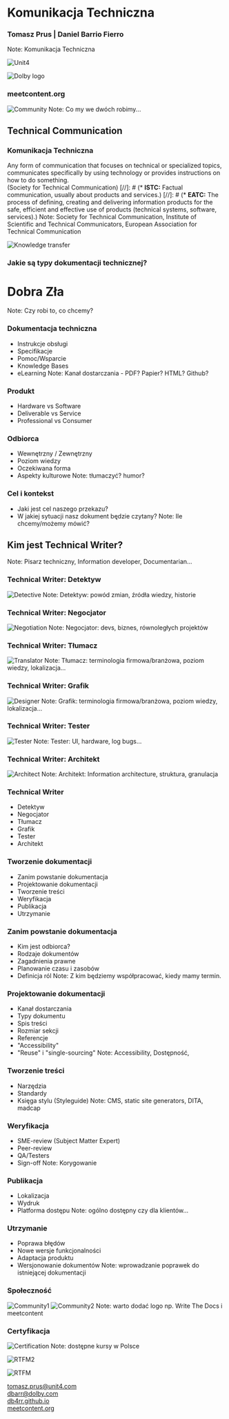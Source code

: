 # Komunikacja Techniczna
### Tomasz Prus | Daniel Barrio Fierro
Note: Komunikacja Techniczna



![Unit4](https://upload.wikimedia.org/wikipedia/commons/0/0b/Unit4_LogoLockup_RGB_Final.jpg)



![Dolby logo](http://logok.org/wp-content/uploads/2014/05/Dolby-logo.png)



### meetcontent.org
![Community](https://encrypted-tbn0.gstatic.com/images?q=tbn:ANd9GcQGaYzZ5je12HXsv6sp5tsdqYJXvK5MSzZ3dqrJsldDkKf7uW3M)
Note: Co my we dwóch robimy...



## Technical Communication
### Komunikacja Techniczna



Any form of communication that focuses on technical or specialized topics, communicates specifically by using technology or provides instructions on how to do something.  
(Society for Technical Communication)
[//]: # (* **ISTC:** Factual communication, usually about products and services.)
[//]: # (* **EATC:** The process of defining, creating and delivering information products for the safe, efficient and effective use of products (technical systems, software, services).)
Note:  Society for Technical Communication, Institute of Scientific and Technical Communicators, European Association for Technical Communication



![Knowledge transfer](https://solutions21.com/wp-content/uploads/2016/05/blog_KnowledgeTransfer_Buddy_fb-1024x536.jpg)



### **Jakie są typy dokumentacji technicznej?**<!-- .element: style="font-family: 'Lato', Impact, sans-serif;" -->
# **Dobra**<!-- .element: style="font-family: 'Lato', Impact, sans-serif; color: #4CAF50"  class="fragment" data-fragment-index="1" --> **Zła**<!-- .element: style="font-family: 'Lato', Impact, sans-serif; color: #F44336" class="fragment" data-fragment-index="2" -->
Note: Czy robi to, co chcemy?



### Dokumentacja techniczna
- Instrukcje obsługi
- Specifikacje
- Pomoc/Wsparcie
- Knowledge Bases
- eLearning
Note: Kanał dostarczania - PDF? Papier? HTML? Github?



### Produkt
- Hardware vs Software
- Deliverable vs Service
- Professional vs Consumer



### Odbiorca
- Wewnętrzny / Zewnętrzny
- Poziom wiedzy
- Oczekiwana forma
- Aspekty kulturowe
Note: tłumaczyć? humor?



### Cel i kontekst
- Jaki jest cel naszego przekazu?
- W jakiej sytuacji nasz dokument będzie czytany?
Note: Ile chcemy/możemy mówić?



## Kim jest Technical Writer?
Note: Pisarz techniczny, Information developer, Documentarian...



### Technical Writer: Detektyw<!-- .element: style="font-family: 'Lato', Impact, sans-serif;" -->
![Detective](https://www.earthrangers.com/content/wildwire/detective.png)
Note: Detektyw: powód zmian, źródła wiedzy, historie



### Technical Writer: Negocjator<!-- .element: style="font-family: 'Lato', Impact, sans-serif;" -->
![Negotiation](https://cdn.munplanet.com/storage/uploads/52209627db7c13603b000001/topic/background_image/52e14088db7c1397780008a1/Negotiation.jpg)
Note: Negocjator: devs, biznes, równoległych projektów



### Technical Writer: Tłumacz<!-- .element: style="font-family: 'Lato', Impact, sans-serif;" -->
![Translator](http://icons.iconarchive.com/icons/marcus-roberto/google-play/512/Google-Translate-icon.png)
Note: Tłumacz: terminologia firmowa/branżowa, poziom wiedzy, lokalizacja...



### Technical Writer: Grafik<!-- .element: style="font-family: 'Lato', Impact, sans-serif;" -->
![Designer](https://usabilitygeek.com/wp-content/uploads/2014/03/when-to-prototype-when-to-wireframe-fidelity.jpg)
Note: Grafik: terminologia firmowa/branżowa, poziom wiedzy, lokalizacja...



### Technical Writer: Tester<!-- .element: style="font-family: 'Lato', Impact, sans-serif;" -->
![Tester](https://nexiilabs.com/blog/wp-content/uploads/2014/05/shutterstock_codebug.jpg)
Note: Tester: UI, hardware, log bugs...



### Technical Writer: Architekt<!-- .element: style="font-family: 'Lato', Impact, sans-serif;" -->
![Architect](http://sagitas.com/wp-content/uploads/2016/10/plans.png)
Note: Architekt: Information architecture, struktura, granulacja



### Technical Writer
- Detektyw
- Negocjator
- Tłumacz
- Grafik
- Tester
- Architekt



### Tworzenie dokumentacji
* Zanim powstanie dokumentacja<!-- .element: class="fragment" data-fragment-index="1" -->
* Projektowanie dokumentacji<!-- .element: class="fragment" data-fragment-index="2" -->
* Tworzenie treści<!-- .element: class="fragment" data-fragment-index="3" -->
* Weryfikacja<!-- .element: class="fragment" data-fragment-index="4" -->
* Publikacja<!-- .element: class="fragment" data-fragment-index="5" -->
* Utrzymanie<!-- .element: class="fragment" data-fragment-index="6" -->



### Zanim powstanie dokumentacja
* Kim jest odbiorca?
* Rodzaje dokumentów
* Zagadnienia prawne<!-- .element: class="fragment" data-fragment-index="1" -->
* Planowanie czasu i zasobów<!-- .element: class="fragment" data-fragment-index="1" -->
* Definicja ról<!-- .element: class="fragment" data-fragment-index="1" -->
Note: Z kim będziemy współpracować, kiedy mamy termin.



### Projektowanie dokumentacji
* Kanał dostarczania
* Typy dokumentu
* Spis treści
* Rozmiar sekcji
* Referencje<!-- .element: class="fragment" data-fragment-index="1" -->
* "Accessibility"<!-- .element: class="fragment" data-fragment-index="2" -->
* "Reuse" i "single-sourcing"<!-- .element: class="fragment" data-fragment-index="3" -->
Note: Accessibility, Dostępność,



### **Tworzenie treści**<!-- .element: style="font-family: 'Lato', Impact, sans-serif;" -->
* Narzędzia
* Standardy
* Księga stylu (Styleguide)
Note: CMS, static site generators, DITA, madcap



### Weryfikacja
* SME-review (Subject Matter Expert)
* Peer-review
* QA/Testers
* Sign-off
Note: Korygowanie



### Publikacja
* Lokalizacja
* Wydruk
* Platforma dostępu
Note: ogólno dostępny czy dla klientów...



### Utrzymanie
* Poprawa błędów
* Nowe wersje funkcjonalności
* Adaptacja produktu
* Wersjonowanie dokumentów
Note: wprowadzanie poprawek do istniejącej dokumentacji



### Społeczność<!-- .element: style="font-family: 'Lato', Impact, sans-serif;" -->
![Community1](http://soapconf.com/wp-content/uploads/2017/02/logo.png)
![Community2](https://encrypted-tbn0.gstatic.com/images?q=tbn:ANd9GcQGaYzZ5je12HXsv6sp5tsdqYJXvK5MSzZ3dqrJsldDkKf7uW3M)
Note: warto dodać logo np. Write The Docs i meetcontent



### Certyfikacja<!-- .element: style="font-family: 'Lato', Impact, sans-serif;" -->
![Certification](https://i1.wp.com/techwriter.pl/wp-content/uploads/2015/08/itcqf_logo_black-e1442054514270.jpg)
Note: dostępne kursy w Polsce



![RTFM2](http://s2.quickmeme.com/img/c1/c1fa1ad064066b5c2ce7f4cfe448c742bdc1451557e3f8c15d6db50aede8758d.jpg)



![RTFM](https://pbs.twimg.com/media/Cgd7ixyXEAAaN1Z.jpg)



tomasz.prus@unit4.com  
dbarr@dolby.com  
[db4rr.github.io](db4rr.github.io)  
[meetcontent.org](meetcontent.org)  
